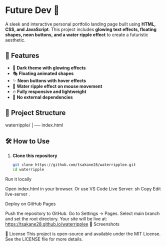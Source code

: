 # Future Dev 🚀

A sleek and interactive personal portfolio landing page built using **HTML, CSS, and JavaScript**. This project includes **glowing text effects, floating shapes, neon buttons, and a water ripple effect** to create a futuristic aesthetic.

## 🚀 Features

- 🌌 **Dark theme with glowing effects**
- 🎭 **Floating animated shapes**
- ✨ **Neon buttons with hover effects**
- 🌊 **Water ripple effect on mouse movement**
- 🔥 **Fully responsive and lightweight**
- 📜 **No external dependencies**

## 📂 Project Structure

waterripple/ │── index.html

## 🛠️ How to Use

1. **Clone this repository**
   ```sh
   git clone https://github.com/tsakane28/waterripplee.git
   cd waterripple
Run it locally

Open index.html in your browser.
Or use VS Code Live Server:
sh
Copy
Edit
live-server .

Deploy on GitHub Pages

Push the repository to GitHub.
Go to Settings → Pages.
Select main branch and set the root directory.
Your site will be live at: https://tsakane28.github.io/waterripplee
🎨 Screenshots

📜 License
This project is open-source and available under the MIT License. See the LICENSE file for more details.

